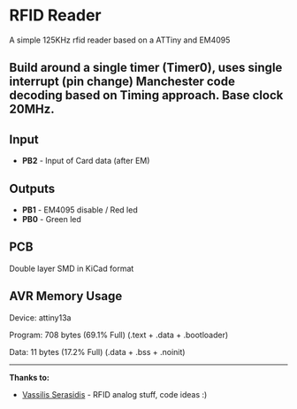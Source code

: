 RFID Reader
===========

A simple 125KHz rfid reader based on a ATTiny and EM4095

Build around a single timer (Timer0), uses single interrupt (pin change) 
Manchester code decoding based on Timing approach. Base clock 20MHz.
------

Input
-------
- **PB2** - Input of Card data (after EM)

Outputs
-------
- **PB1** - EM4095 disable / Red led
- **PB0** - Green led

PCB
------
Double layer SMD in KiCad format

AVR Memory Usage
------
Device: attiny13a

Program:     708 bytes (69.1% Full)
(.text + .data + .bootloader)

Data:         11 bytes (17.2% Full)
(.data + .bss + .noinit)

---
**Thanks to:**

- [Vassilis Serasidis](http://www.serasidis.gr/circuits/RFID_reader/125kHz_RFID_reader.htm) - RFID analog stuff, code ideas :)
